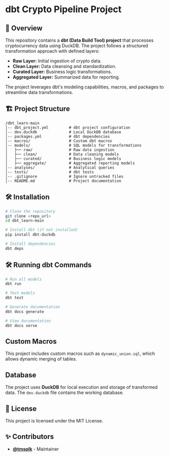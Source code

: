 # dbt Crypto Pipeline Project

## 📌 Overview
This repository contains a **dbt (Data Build Tool) project** that processes cryptocurrency data using DuckDB. The project follows a structured transformation approach with defined layers:

- **Raw Layer:** Initial ingestion of crypto data.
- **Clean Layer:** Data cleansing and standardization.
- **Curated Layer:** Business logic transformations.
- **Aggregated Layer:** Summarized data for reporting.

The project leverages dbt's modeling capabilities, macros, and packages to streamline data transformations.

## 🏗 Project Structure
```
/dbt_learn-main
│-- dbt_project.yml         # dbt project configuration
│-- dev.duckdb              # Local DuckDB database
│-- packages.yml            # dbt dependencies
│-- macros/                 # Custom dbt macros
│-- models/                 # SQL models for transformations
│   ├── raw/                # Raw data ingestion
│   ├── clean/              # Data cleaning models
│   ├── curated/            # Business logic models
│   ├── aggregate/          # Aggregated reporting models
│-- analyses/               # Analytical queries
│-- tests/                  # dbt tests
│-- .gitignore              # Ignore untracked files
│-- README.md               # Project documentation
```

## 🛠 Installation
```sh
# Clone the repository
git clone <repo_url>
cd dbt_learn-main

# Install dbt (if not installed)
pip install dbt-duckdb

# Install dependencies
dbt deps
```

## 🛠 Running dbt Commands
```sh
# Run all models
dbt run

# Test models
dbt test

# Generate documentation
dbt docs generate

# View documentation
dbt docs serve
```

## Custom Macros
This project includes custom macros such as `dynamic_union.sql`, which allows dynamic merging of tables.

## Database
The project uses **DuckDB** for local execution and storage of transformed data. The `dev.duckdb` file contains the working database.

## 📜 License
This project is licensed under the MIT License.

## ✨ Contributors
- **[@tmsplk](https://github.com/tmsplk)** - Maintainer